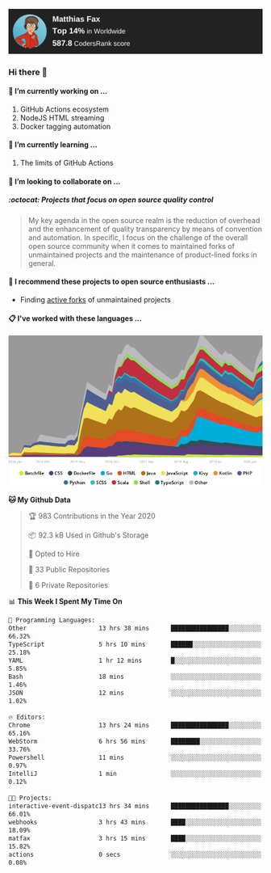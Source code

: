 [![Codersrank](assets/img/badge.png)](https://profile.codersrank.io/user/matfax)

### Hi there 👋

#### 🔭 I’m currently working on ...

1. GitHub Actions ecosystem
1. NodeJS HTML streaming
1. Docker tagging automation

#### 🌱 I’m currently learning ...

1. The limits of GitHub Actions

#### 👯 I’m looking to collaborate on ...

##### :octocat: Projects that focus on open source quality control
> My key agenda in the open source realm is the reduction of overhead and the enhancement of quality transparency by means of convention and automation. In specific, I focus on the challenge of the overall open source community when it comes to maintained forks of unmaintained projects and the maintenance of product-lined forks in general.

#### :rocket: I recommend these projects to open source enthusiasts ...

* Finding [active forks](https://github.com/techgaun/active-forks) of unmaintained projects

#### :clipboard: I've worked with these languages ...

[![Codersrank](assets/img/languages.png)](https://profile.codersrank.io/user/matfax)

<!--START_SECTION:waka-->
**🐱 My Github Data** 

> 🏆 983 Contributions in the Year 2020
 > 
> 📦 92.3 kB Used in Github's Storage 
 > 
> 💼 Opted to Hire
 > 
> 📜 33 Public Repositories
 > 
> 🔑 6 Private Repositories 

📊 **This Week I Spent My Time On** 

```text
💬 Programming Languages: 
Other                    13 hrs 38 mins      ████████████████░░░░░░░░░   66.32% 
TypeScript               5 hrs 10 mins       ██████░░░░░░░░░░░░░░░░░░░   25.18% 
YAML                     1 hr 12 mins        █░░░░░░░░░░░░░░░░░░░░░░░░   5.85% 
Bash                     18 mins             ░░░░░░░░░░░░░░░░░░░░░░░░░   1.46% 
JSON                     12 mins             ░░░░░░░░░░░░░░░░░░░░░░░░░   1.02%

🔥 Editors: 
Chrome                   13 hrs 24 mins      ████████████████░░░░░░░░░   65.16% 
WebStorm                 6 hrs 56 mins       ████████░░░░░░░░░░░░░░░░░   33.76% 
Powershell               11 mins             ░░░░░░░░░░░░░░░░░░░░░░░░░   0.97% 
IntelliJ                 1 min               ░░░░░░░░░░░░░░░░░░░░░░░░░   0.12%

🐱‍💻 Projects: 
interactive-event-dispatc13 hrs 34 mins      ████████████████░░░░░░░░░   66.01% 
webhooks                 3 hrs 43 mins       ████░░░░░░░░░░░░░░░░░░░░░   18.09% 
matfax                   3 hrs 15 mins       ████░░░░░░░░░░░░░░░░░░░░░   15.82% 
actions                  0 secs              ░░░░░░░░░░░░░░░░░░░░░░░░░   0.08%

```


<!--END_SECTION:waka-->

<!--
**matfax/matfax** is a ✨ _special_ ✨ repository because its `README.md` (this file) appears on your GitHub profile.

Here are some ideas to get you started:

- 🔭 I’m currently working on ...
- 🌱 I’m currently learning ...
- 👯 I’m looking to collaborate on ...
- 🤔 I’m looking for help with ...
- 💬 Ask me about ...
- 📫 How to reach me: ...
- 😄 Pronouns: ...
- ⚡ Fun fact: ...
-->
